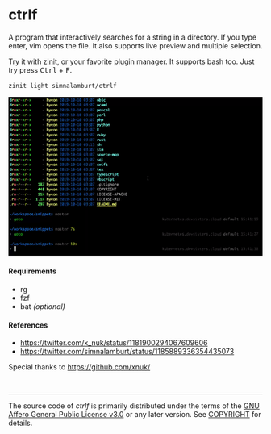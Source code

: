 ctrlf
========
A program that interactively searches for a string in a directory. If you type
enter, vim opens the file. It also supports live preview and multiple selection.

Try it with [zinit], or your favorite plugin manager. It supports bash too.
Just try press <kbd>Ctrl</kbd> + <kbd>F</kbd>.

```zsh
zinit light simnalamburt/ctrlf
```

![Sample video of ctrlf](https://raw.githubusercontent.com/simnalamburt/i/master/ctrlf/sample.gif)

#### Requirements
- rg
- fzf
- bat *(optional)*

#### References
- https://twitter.com/x_nuk/status/1181900294067609606
- https://twitter.com/simnalamburt/status/1185889336354435073

Special thanks to https://github.com/xnuk/

&nbsp;

--------

The source code of *ctrlf* is primarily distributed under the terms of the [GNU
Affero General Public License v3.0] or any later version. See [COPYRIGHT] for
details.

[zinit]: https://github.com/zdharma/zinit
[GNU Affero General Public License v3.0]: LICENSE
[COPYRIGHT]: COPYRIGHT
